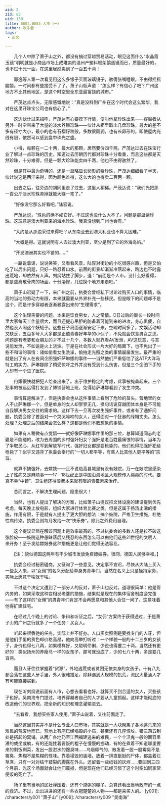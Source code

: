 ```yaml
---
aid: 2
zid: 83
uid: 130
title: 0002.0083-人市（一）
author: 吹牛者
tags: 
 - 正文

---
```




　　几个人中除了萧子山之外，都没有搞过穿越贸易活动，眼见这面什么“水晶霞玉镜”明明就是小商品市场上成堆卖的温州产塑料框架鹅蛋镜而已，质量最好的，也不过十元一面。在这里居然卖到了一百五十两！

　　郭逸等人第一次看见用这么多银子买面玻璃镜子，骇得张嘴瞪眼，不由得摇摇脑袋。一时间都有些接受不了了。萧子山低声道：“怎么样？有信心了吧？广州这地方不比其他地区，是这个时空里全东亚最富饶的城市。”

　　严茂达点点头，无限感慨地说：“真是没料到广州在这个时代会这么繁华，我对在这里开珠宝公司也有信心了。”

　　这边伙计过来招呼，严茂达有心要摸下行情，便叫他拿珍珠出来——穿越者从另外一时空带来了大量的淡水养殖珍珠——伙计从柜里取出几盘珍珠，最大的差不多有径寸大小，最小的也有石榴籽粒般，多数很圆润，也有长卵形的。即使屋内光线有限，依然可以感到盘中珠光之盛。

　　小得，每颗在一二十两，最大的那颗，居然要价四千两。严茂达过去在珠宝行业了解过一点珍珠的历史，知道过去历朝历代都对珍珠十分看重，而且这些都是天然珍珠，十分难得，但是一颗大珍珠能卖四千两，他也不由得骇然了。

　　但是其中最为奇特的，还是一盘略显长卵形的紫珍珠，严茂达细细看了半天，伙计说这是西洋来得，因为颜色难得，这么大的也得卖二百两一颗。

　　出去之后，往旁边的胡同里走了过去，这里人稍稀。严茂达说：“我们光把那一百公斤淡水珍珠卖掉就能大赚一笔了。”

　　“好像没它那么好看吧。”陆容说。

　　严茂达说，“珠色的确不如它好。不过这也没什么大不了。问题是那盘紫珍珠。这玩意是澳大利亚来的海水珍珠。我真没想到广州也会有。”

　　“大约是从那边采过来得吧？从东南亚去到澳大利亚也不算太困难。”

　　“大概是得。这就说明有人去过澳大利亚，至少是到了它的外海岛屿。”

　　“开发澳洲其实也不错的……”

　　一路说着话，说说笑笑，又看看风景。陆容对街边的小吃很感兴趣，但是又怕吃了以后出问题，只好一路忍着口水。前面的街景却渐渐冷落起来，路边也不时露出荒地，却依然有人声。刘纲站住了脚步，道：“前面是个人市，没什么好看得，都是些离散骨肉的场面，十分凄惨，几位换个地方走走吧。”

　　萧子山迟疑了一下，来广州之前，执委会曾经私下讨论过购买人口的事情，临高的当地的劳动力有限，本来就需要从外界补充一些移民。但是眼下的问题却不是这个，而是许多穿越者逐渐暴露出来的“生理需求”。

　　这个生理需要的问题，本来是饮食男女，人之常情。D日过后的很长一段时间里大家每天工作量很大，而且还提心吊胆的防备着可能到来的进攻，身心俱疲，自然也没人闹这个妖蛾子。这些日子局面逐渐安定下来，空暇时间多了，文娱活动却又缺乏，五百多号人大多都是正值青春好年华的小伙子，不免就会饮食男女之思。问题是有老婆和女朋友的才不过十几个，多数人就靠看AV发泄，AV这玩意，与其说能发泄，不如说是火上浇油。于是在社会形式一片大好的局面下，也不免出了一些不和谐的事情：诸如偷看女生洗澡，偷拍走光照之类的事情屡屡发生。最严重的就是出了有人在夜间企图强奸萨琳娜的事件——当然他们严重低估了这ATF大洋马特工的实力，萨琳娜除了稍受惊吓之外并没有受到什么伤害，但是三个企图下手的人却有一个进了医院。

　　冉耀很快就把犯人给查出来了。出于维护稳定的考虑，此事被掩盖起来。三个犯事的被远远得打发到了博铺营地上班，免得给萨琳娜看到了发生冲突。

　　事情算是解决了，但是执委会也从这件事情上看到了危险的苗头。营地里的女人不止萨琳娜一个，但是单身的女人却寥寥无几，换句话说穿越团体本身是不可能自我解决男女交往的需求的。这样下去一旦再次发生强奸事件，或者有了通奸问题，执委会除了要面对一个哭哭啼啼的女人，还得面对一个狂暴的绿帽丈夫。怎么处理？处理之后的结果会怎么样？这都是他们不敢想象的事情。

　　如果有人稍微有点觉悟——就好像萨琳娜事件里的那三位，总算知道同志的老婆是不能碰的，改为去周围的乡村强奸妇女？强奸是老百姓最痛恨的事情，当年为了争取民心，从红军到解放军时代，强奸妇女都是要枪毙的。他们也得把强奸犯给枪毙了？似乎又违背了执委会奉行的“一切人都平等，有些人比其他人更平等的”宗旨。

　　就算不搞强奸，去嫖妓——且不说临高县城里有没有妓院，万一在妓院里感染上了性病又是麻烦事——17－18世纪正是中国沿海地区大规模传入梅毒的时代。要真不幸“中镖”，卫生组还得浪费本来就有限的青霉素来治疗。

　　总而言之，不解决生理问题，隐患很大！

　　当然，也有人提出了解决的方案，比如萧子山提议把文体设施的建设提到优先考虑，每天晚上放电影，组织大家进行体育比赛之类。但是这属于扬汤止沸的措施，作用有限，于是就有人提出了更大胆的想法：搞个妓院，严格卫生措施，杜绝性病传染。执委会则每月发给一次“快乐券”，除此之外费用自理。

　　这个提议显然在解该问题上是效率最高的，不过执委会的多数人还是拉不破这张脸皮——妓院这种愚昧落后又残忍的东西怎么可以由他们这些21世纪的文明人来开办！至于发给嫖妓券这种措施更是让他们觉得无法容忍。

　　【注：貌似德国这两年有不少城市发放免费嫖妓券。很冏，德国人民够幸福。】

　　执委会经过秘密磋商，又征询了一些意见，决定事不宜迟，尽快从大陆上买入一些女人来，以“女佣”的名义分配给单身男青年们，当然在名义上只是操持家务，实际上愿意干啥就干啥。

　　不过这个决定又遭到了一部分人的反对，萧子山也反对。道理很简单：他是管内务的，如果采取这种变相发老婆的措施，结果就是现在的集体宿舍制度会完蛋——有了这样的“女佣”的男青年们肯定不会再愿意和其他人合住一间了。这意味着他得扩建住宅。

　　在经过几个晚上的讨论、争辩和听证之后，“女佣”方案终于获得通过，于是萧子山的广州之行就多了一个任务：买女人。

　　听起来很香艳的任务，实际上并不好办。人口买卖照例是要找专门的人牙，但是他们手里的货色却价格高昂，他向高举打听过：一个样貌一般的十二三岁的女孩子，身价也得七八两，如果模样好，又聪明伶俐，少说也得要二十两。当然还有更好的：类似扬州的养瘦马一样的女孩子，那可就没底了，少的七八十两，多是要几百两。

　　而且人牙往往掌握着“货源”，外地逃荒或者贫困无依卖身的女孩子，十有八九都会落在这些人牙手里，外人很难插足，除非遇到大规模的饥荒，流民大量涌入才有可能直接买到。

　　现在听刘纲说前面有人市，心想去看看也好。就算买不到合适的女人，买些孩子也好。吴南海专门提过，培养穿越者自己的人才要从儿童抓起。这样才能彻底的改造他们的世界观，把全新的知识和理念灌输进去。

　　“去看看，我想买些家人使用。”萧子山说着，又往前面走了。

　　当然这里其实并不是什么专业人口市场，其实就是一大块聚集了各地逃荒来的难民的荒废地而已，荒地上有座已经塌毁的小庙，甚至还有几座慌坟。错三落五到处是搭起的窝铺。从两广各地乃至江西福建逃来的难民，一个个活鬼一般的面容呆滞的或坐或躺，有的还能拄着要饭的棍子在慢慢的挪动，有的在煮着不知道哪里要来的剩饭剩菜，发出一股泔水的馊臭味……乌烟瘴气的，散发着一股一股霉臭不是霉臭、焦糊不是焦糊的怪味。靠着塌毁的庙墙，放着一排直挺挺的尸体，都盖着烂草席，只有一对对枯干皲裂的脚露在外头。还留着一些纸钱的灰烬……要回到三四个月前，光这个场面就会让他们震撼，但是现在他们已经习惯了这个时空如同家常便饭的死亡了。

　　场子里有当地的民壮弹压着，还有个施粥的棚子，总算还看出当地政府的一点的救济。不过，出出进进的还有一些衣冠楚楚的人物——都是来买人的。
[y001]: /characters/y001 "萧子山"
[y009]: /characters/y009 "吴南海"



